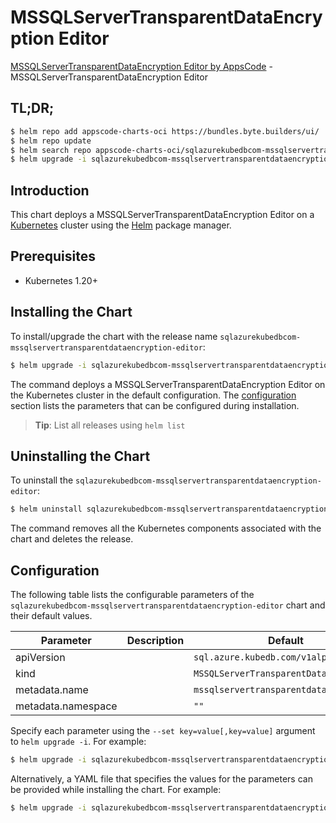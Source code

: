# MSSQLServerTransparentDataEncryption Editor

[MSSQLServerTransparentDataEncryption Editor by AppsCode](https://appscode.com) - MSSQLServerTransparentDataEncryption Editor

## TL;DR;

```bash
$ helm repo add appscode-charts-oci https://bundles.byte.builders/ui/
$ helm repo update
$ helm search repo appscode-charts-oci/sqlazurekubedbcom-mssqlservertransparentdataencryption-editor --version=v0.9.0
$ helm upgrade -i sqlazurekubedbcom-mssqlservertransparentdataencryption-editor appscode-charts-oci/sqlazurekubedbcom-mssqlservertransparentdataencryption-editor -n default --create-namespace --version=v0.9.0
```

## Introduction

This chart deploys a MSSQLServerTransparentDataEncryption Editor on a [Kubernetes](http://kubernetes.io) cluster using the [Helm](https://helm.sh) package manager.

## Prerequisites

- Kubernetes 1.20+

## Installing the Chart

To install/upgrade the chart with the release name `sqlazurekubedbcom-mssqlservertransparentdataencryption-editor`:

```bash
$ helm upgrade -i sqlazurekubedbcom-mssqlservertransparentdataencryption-editor appscode-charts-oci/sqlazurekubedbcom-mssqlservertransparentdataencryption-editor -n default --create-namespace --version=v0.9.0
```

The command deploys a MSSQLServerTransparentDataEncryption Editor on the Kubernetes cluster in the default configuration. The [configuration](#configuration) section lists the parameters that can be configured during installation.

> **Tip**: List all releases using `helm list`

## Uninstalling the Chart

To uninstall the `sqlazurekubedbcom-mssqlservertransparentdataencryption-editor`:

```bash
$ helm uninstall sqlazurekubedbcom-mssqlservertransparentdataencryption-editor -n default
```

The command removes all the Kubernetes components associated with the chart and deletes the release.

## Configuration

The following table lists the configurable parameters of the `sqlazurekubedbcom-mssqlservertransparentdataencryption-editor` chart and their default values.

|     Parameter      | Description |                      Default                      |
|--------------------|-------------|---------------------------------------------------|
| apiVersion         |             | <code>sql.azure.kubedb.com/v1alpha1</code>        |
| kind               |             | <code>MSSQLServerTransparentDataEncryption</code> |
| metadata.name      |             | <code>mssqlservertransparentdataencryption</code> |
| metadata.namespace |             | <code>""</code>                                   |


Specify each parameter using the `--set key=value[,key=value]` argument to `helm upgrade -i`. For example:

```bash
$ helm upgrade -i sqlazurekubedbcom-mssqlservertransparentdataencryption-editor appscode-charts-oci/sqlazurekubedbcom-mssqlservertransparentdataencryption-editor -n default --create-namespace --version=v0.9.0 --set apiVersion=sql.azure.kubedb.com/v1alpha1
```

Alternatively, a YAML file that specifies the values for the parameters can be provided while
installing the chart. For example:

```bash
$ helm upgrade -i sqlazurekubedbcom-mssqlservertransparentdataencryption-editor appscode-charts-oci/sqlazurekubedbcom-mssqlservertransparentdataencryption-editor -n default --create-namespace --version=v0.9.0 --values values.yaml
```
